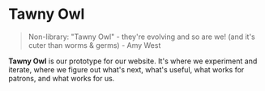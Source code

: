 # Tawny Owl
>  Non-library: "Tawny Owl" - they're evolving and so are we!
 (and it's cuter than worms & germs) - Amy West
 
 **Tawny Owl** is our prototype for our website. It's where we experiment
 and iterate, where we figure out what's next, what's useful, what works
 for patrons, and what works for us.
